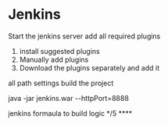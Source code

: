 # Jenkins

Start the jenkins server
add all required plugins
1. install suggested plugins
2. Manually add plugins
3. Download the plugins separately and add it

all path settings
build the project

java -jar jenkins.war --httpPort=8888

jenkins formaula to build logic
*/5 ****
